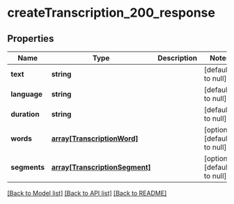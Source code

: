 # createTranscription_200_response

## Properties
Name | Type | Description | Notes
------------ | ------------- | ------------- | -------------
**text** | **string** |  | [default to null]
**language** | **string** |  | [default to null]
**duration** | **string** |  | [default to null]
**words** | [**array[TranscriptionWord]**](TranscriptionWord.md) |  | [optional] [default to null]
**segments** | [**array[TranscriptionSegment]**](TranscriptionSegment.md) |  | [optional] [default to null]

[[Back to Model list]](../README.md#documentation-for-models) [[Back to API list]](../README.md#documentation-for-api-endpoints) [[Back to README]](../README.md)


